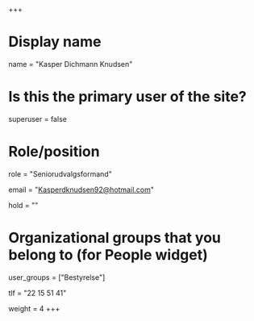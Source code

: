 +++
# Display name
name = "Kasper Dichmann Knudsen"

# Is this the primary user of the site?
superuser = false

# Role/position
role = "Seniorudvalgsformand"

email = "Kasperdknudsen92@hotmail.com"

hold = ""

# Organizational groups that you belong to (for People widget)
user_groups = ["Bestyrelse"]

tlf = "22 15 51 41"

weight = 4
+++
